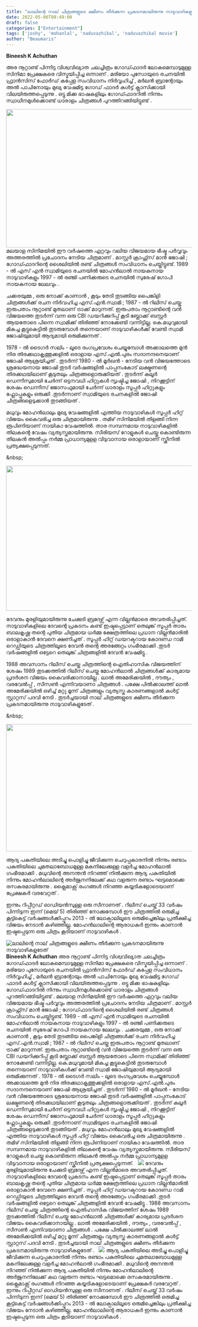 ```yaml
---
title: "ലാലിന്റെ നാല് ചിത്രങ്ങളുടെ ക്ഷീണം തീർക്കുന്ന പ്രകടനമായിരുന്നു നാടുവാഴികളുടേത്"
date: 2022-05-06T08:49:00
draft: false
categories: ["Entertainment"]
tags: ['joshy', 'mohanlal', 'naduvazhikal', 'naduvazhikal movie']
author: "Beaumaris"
---
```


<strong>Bineesh K Achuthan</strong>

അര നൂറ്റാണ്ട് പിന്നിട്ട വിശ്വവിഖ്യാത ചലച്ചിത്രം ഗോഡ്ഫാദർ ലോകമെമ്പാടുമുള്ള സിനിമാ പ്രേക്ഷകരെ വിസ്മയിപ്പിച്ച ഒന്നാണ് . മരിയോ പുസോയുടെ രചനയിൽ ഫ്രാൻസിസ് ഫോർഡ് കപ്പേള സംവിധാനം നിർവ്വഹിച്ച് , മർലൻ ബ്രാന്റോയും അൽ പാചിനോയും മുഖ്യ വേഷമിട്ട ഗോഡ് ഫാദർ കൾട്ട് ക്ലാസിക്കായി വിലയിരുത്തപ്പെടുന്നു . ഒട്ടു മിക്ക ഭാഷകളിലും ഗോഡ്ഫാദറിൽ നിന്നും സ്വാധീനമുൾക്കൊണ്ട് ധാരാളം ചിത്രങ്ങൾ പുറത്തിറങ്ങിയിട്ടുണ്ട് .

<img class="wp-image-333044 aligncenter" src="https://cdn.boolokam.com/articles/2022/05/dwwddd.jpeg" alt="" width="666" height="375" />മലയാള സിനിമയിൽ ഈ വർഷത്തെ ഏറ്റവും വലിയ വിജയമായ ഭീഷ്മ പർവ്വവും അത്തരത്തിൽ പ്രചോദനം നേടിയ ചിത്രമാണ് . മാസ്റ്റർ ക്രാഫ്റ്റ്സ് മാൻ ജോഷി ; ഗോഡ്ഫാദറിന്റെ ശൈലിയിൽ രണ്ട് ചിത്രങ്ങൾ സംവിധാനം ചെയ്തിട്ടുണ്ട്. 1989 - ൽ എസ് എൻ സ്വാമിയുടെ രചനയിൽ മോഹൻലാൽ നായകനായ നാടുവാഴികളും 1997 - ൽ രഞ്ജി പണിക്കരുടെ രചനയിൽ സുരേഷ് ഗോപി നായകനായ ലേലവും .

ചക്കരയുമ്മ , ഒരു നോക്ക് കാണാൻ , കൂടും തേടി തുടങ്ങിയ പൈങ്കിളി ചിത്രങ്ങൾക്ക് രചന നിർവഹിച്ച എസ്.എൻ.സ്വാമി ; 1987 - ൽ റിലീസ് ചെയ്ത ഇരുപതാം നൂറ്റാണ്ട് മുതലാണ് ട്രാക്ക് മാറുന്നത്. ഇരുപതാം നൂറ്റാണ്ടിന്റെ വൻ വിജയത്തെ തുടർന്ന് വന്ന ഒരു CBI ഡയറിക്കുറിപ്പ് കൂടി ബ്ലോക്ക് ബസ്റ്റർ ആയതോടെ പിന്നെ സ്വാമിക്ക് തിരിഞ്ഞ് നോക്കേണ്ടി വന്നിട്ടില്ല. കെ.മധുവുമായി മികച്ച കൂട്ടുകെട്ടിൽ തുടരുമ്പോൾ തന്നെയാണ് നാടുവാഴികൾക്ക് വേണ്ടി സ്വാമി ജോഷിയുമായി ആദ്യമായി ഒരുമിക്കുന്നത് .

1978 - ൽ ടൈഗർ സലിം - ലൂടെ രംഗപ്രവേശം ചെയ്യുമ്പോൾ അക്കാലത്തെ മുൻ നിര തിരക്കഥാകൃത്തുക്കളിൽ ഒരാളായ എസ്.എൽ.പുരം സദാനന്ദനെയാണ് ജോഷി ആശ്രയിച്ചത് . തുടർന്ന് 1980 - ൽ മൂർഖൻ - നേടിയ വൻ വിജയത്തോടെ ശ്രദ്ധേയനായ ജോഷി തുടർ വർഷങ്ങളിൽ പാപ്പനംകോട് ലക്ഷ്മണന്റെ തിരക്കഥയിലാണ് കൂടുതലും ചിത്രങ്ങളൊരുക്കിയത് . തുടർന്ന് കലൂർ ഡെന്നീസുമായി ചേർന്ന് ഒട്ടനവധി ഹിറ്റുകൾ സൃഷ്ടിച്ച ജോഷി , നിറക്കൂട്ടിന് ശേഷം ഡെന്നീസ് ജോസഫുമായി ചേർന്ന് ധാരാളം സൂപ്പർ ഹിറ്റുകളും ഫ്ലോപ്പുകളും ഒരുക്കി .തുടർന്നാണ് സ്വാമിയുടെ രചനകളിൽ ജോഷി ചിത്രങ്ങളെടുക്കാൻ തുടങ്ങിയത് .

മധുവും മോഹൻലാലും മുഖ്യ വേഷങ്ങളിൽ എത്തിയ നാടുവാഴികൾ സൂപ്പർ ഹിറ്റ് വിജയം കൈവരിച്ച ഒരു ചിത്രമായിരുന്നു . തമിഴ് സിനിമയിൽ തിളങ്ങി നിന്ന രൂപിണിയാണ് നായികാ വേഷത്തിൽ. താര സമ്പന്നമായ നാടുവാഴികളിൽ തിലകന്റെ വേഷം വ്യത്യസ്തമായിരുന്നു. സീരിയസ് റോളുകൾ ചെയ്തു കൊണ്ടിരുന്ന തിലകൻ അൽപ്പം നർമ്മ പ്രാധാന്യമുളള വിടുവാനായ ഒരാളായാണ് സ്ക്രീനിൽ പ്രത്യക്ഷപ്പെടുന്നത്.

&amp;nbsp;

<img class="size-full wp-image-333042 aligncenter" src="https://cdn.boolokam.com/articles/2022/05/vdvddvvvvv.jpg" alt="" width="700" height="393" />

ദേവനും മുരളിയുമായിരുന്നു ചേക്കുടി ബ്രദേഴ്സ് എന്ന വില്ലൻമാരെ അവതരിപ്പിച്ചത്. നാടുവാഴികളിലെ ദേവന്റെ പ്രകടനം കണ്ട് ഇഷ്ടപ്പെട്ടാണ് തെലുങ്ക് സൂപ്പർ താരം ബാലകൃഷ്ണ തന്റെ പുതിയ ചിത്രമായ ധർമ്മ ക്ഷേത്രത്തിലെ പ്രധാന വില്ലൻമാരിൽ ഒരാളാകാൻ ദേവനെ ക്ഷണിച്ചത് . സൂപ്പർ ഹിറ്റ് ഡയറക്ടറായ കോദണ്ഡ റാമി റെഡ്ഡിയുടെ ചിത്രത്തിലൂടെ ദേവൻ തന്റെ അരങ്ങേറ്റം ഗംഭീരമാക്കി .തുടർ വർഷങ്ങളിൽ ഒട്ടേറെ തെലുങ്ക് ചിത്രങ്ങളിൽ ദേവൻ വേഷമിട്ടു .

1988 അവസാനം റിലീസ് ചെയ്ത ചിത്രത്തിന്റെ ഐതിഹാസിക വിജയത്തിന് ശേഷം 1989 തുടക്കത്തിൽ റിലീസ് ചെയ്ത മോഹൻലാൽ ചിത്രങ്ങൾക്ക് കാര്യമായ പ്രദർശന വിജയം കൈവരിക്കാനായില്ല . ലാൽ അമേരിക്കയിൽ , ദൗത്യം , വരവേൽപ്പ് , സീസൺ എന്നിവയാണാ ചിത്രങ്ങൾ . പക്ഷേ പിൽക്കാലത്ത് ലാൽ അമേരിക്കയിൽ ഒഴിച്ച് മറ്റു മൂന്ന് ചിത്രങ്ങളും വ്യത്യസ്ത കാരണങ്ങളാൽ കൾട്ട് സ്റ്റാറ്റസ് പദവി നേടി . തുടർച്ചയായി നാല് ചിത്രങ്ങളുടെ ക്ഷീണം തീർക്കുന്ന പ്രകടനമായിരുന്നു നാടുവാഴികളുടേത് .

&amp;nbsp;

<img class="wp-image-333043 aligncenter" src="https://cdn.boolokam.com/articles/2022/05/fefeffff.jpg" alt="" width="613" height="345" />

ആദ്യ പകുതിയിലെ അടിച്ചു പൊളിച്ചു ജീവിക്കുന്ന ചെറുപ്പകാരനിൽ നിന്നും രണ്ടാം പകുതിയിലെ ചുമതലാബോധമുള്ള മകനിലേക്കുള്ള വളർച്ച മോഹൻലാൽ ഗംഭീരമാക്കി . മധുവിന്റെ അനന്തൻ നിറഞ്ഞ് നിൽക്കുന്ന ആദ്യ പകുതിയിൽ നിന്നും മോഹൻലാലിന്റെ അർജുനനിലേക്ക് കഥ വളരുന്ന രണ്ടാം ഘട്ടമൊക്കെ രസകരമായിരുന്നു . ക്ലൈമാക്സ് രംഗങ്ങൾ നിറഞ്ഞ കയ്യടികളോടെയാണ് പ്രേക്ഷകർ വരവേറ്റത് .

ഇന്നും റിപ്പീറ്റഡ് ഓഡിയൻസുള്ള ഒരു സീനാണത് . റിലീസ് ചെയ്ത് 33 വർഷം പിന്നിടുന്ന ഇന്ന് (മെയ് 5) തിരിഞ്ഞ് നോക്കുമ്പോൾ ഈ ചിത്രത്തിൽ ഒരുമിച്ച കൂട്ട്കെട്ട് വർഷങ്ങൾക്കിപ്പുറം 2013 - ൽ ലോക്പാലിലൂടെ ഒരുമിച്ചെങ്കിലും പ്രതീക്ഷിച്ച വിജയം നേടാൻ കഴിഞ്ഞില്ല. മോഹൻലാലിന്റെ ആരാധകർ ഇന്നും കാണാൻ ഇഷ്ടപ്പെടുന്ന ഒരു ചിത്രം കൂടിയാണ് നാടുവാഴികൾ .


![ലാലിന്റെ നാല് ചിത്രങ്ങളുടെ ക്ഷീണം തീർക്കുന്ന പ്രകടനമായിരുന്നു നാടുവാഴികളുടേത്](https://cdn.boolokam.com/articles/2022/05/dwwddd.jpeg)**Bineesh K Achuthan** അര നൂറ്റാണ്ട് പിന്നിട്ട വിശ്വവിഖ്യാത ചലച്ചിത്രം ഗോഡ്ഫാദർ ലോകമെമ്പാടുമുള്ള സിനിമാ പ്രേക്ഷകരെ വിസ്മയിപ്പിച്ച ഒന്നാണ് . മരിയോ പുസോയുടെ രചനയിൽ ഫ്രാൻസിസ് ഫോർഡ് കപ്പേള സംവിധാനം നിർവ്വഹിച്ച് , മർലൻ ബ്രാന്റോയും അൽ പാചിനോയും മുഖ്യ വേഷമിട്ട ഗോഡ് ഫാദർ കൾട്ട് ക്ലാസിക്കായി വിലയിരുത്തപ്പെടുന്നു . ഒട്ടു മിക്ക ഭാഷകളിലും ഗോഡ്ഫാദറിൽ നിന്നും സ്വാധീനമുൾക്കൊണ്ട് ധാരാളം ചിത്രങ്ങൾ പുറത്തിറങ്ങിയിട്ടുണ്ട് . മലയാള സിനിമയിൽ ഈ വർഷത്തെ ഏറ്റവും വലിയ വിജയമായ ഭീഷ്മ പർവ്വവും അത്തരത്തിൽ പ്രചോദനം നേടിയ ചിത്രമാണ് . മാസ്റ്റർ ക്രാഫ്റ്റ്സ് മാൻ ജോഷി ; ഗോഡ്ഫാദറിന്റെ ശൈലിയിൽ രണ്ട് ചിത്രങ്ങൾ സംവിധാനം ചെയ്തിട്ടുണ്ട്. 1989 - ൽ എസ് എൻ സ്വാമിയുടെ രചനയിൽ മോഹൻലാൽ നായകനായ നാടുവാഴികളും 1997 - ൽ രഞ്ജി പണിക്കരുടെ രചനയിൽ സുരേഷ് ഗോപി നായകനായ ലേലവും . ചക്കരയുമ്മ , ഒരു നോക്ക് കാണാൻ , കൂടും തേടി തുടങ്ങിയ പൈങ്കിളി ചിത്രങ്ങൾക്ക് രചന നിർവഹിച്ച എസ്.എൻ.സ്വാമി ; 1987 - ൽ റിലീസ് ചെയ്ത ഇരുപതാം നൂറ്റാണ്ട് മുതലാണ് ട്രാക്ക് മാറുന്നത്. ഇരുപതാം നൂറ്റാണ്ടിന്റെ വൻ വിജയത്തെ തുടർന്ന് വന്ന ഒരു CBI ഡയറിക്കുറിപ്പ് കൂടി ബ്ലോക്ക് ബസ്റ്റർ ആയതോടെ പിന്നെ സ്വാമിക്ക് തിരിഞ്ഞ് നോക്കേണ്ടി വന്നിട്ടില്ല. കെ.മധുവുമായി മികച്ച കൂട്ടുകെട്ടിൽ തുടരുമ്പോൾ തന്നെയാണ് നാടുവാഴികൾക്ക് വേണ്ടി സ്വാമി ജോഷിയുമായി ആദ്യമായി ഒരുമിക്കുന്നത് . 1978 - ൽ ടൈഗർ സലിം - ലൂടെ രംഗപ്രവേശം ചെയ്യുമ്പോൾ അക്കാലത്തെ മുൻ നിര തിരക്കഥാകൃത്തുക്കളിൽ ഒരാളായ എസ്.എൽ.പുരം സദാനന്ദനെയാണ് ജോഷി ആശ്രയിച്ചത് . തുടർന്ന് 1980 - ൽ മൂർഖൻ - നേടിയ വൻ വിജയത്തോടെ ശ്രദ്ധേയനായ ജോഷി തുടർ വർഷങ്ങളിൽ പാപ്പനംകോട് ലക്ഷ്മണന്റെ തിരക്കഥയിലാണ് കൂടുതലും ചിത്രങ്ങളൊരുക്കിയത് . തുടർന്ന് കലൂർ ഡെന്നീസുമായി ചേർന്ന് ഒട്ടനവധി ഹിറ്റുകൾ സൃഷ്ടിച്ച ജോഷി , നിറക്കൂട്ടിന് ശേഷം ഡെന്നീസ് ജോസഫുമായി ചേർന്ന് ധാരാളം സൂപ്പർ ഹിറ്റുകളും ഫ്ലോപ്പുകളും ഒരുക്കി .തുടർന്നാണ് സ്വാമിയുടെ രചനകളിൽ ജോഷി ചിത്രങ്ങളെടുക്കാൻ തുടങ്ങിയത് . മധുവും മോഹൻലാലും മുഖ്യ വേഷങ്ങളിൽ എത്തിയ നാടുവാഴികൾ സൂപ്പർ ഹിറ്റ് വിജയം കൈവരിച്ച ഒരു ചിത്രമായിരുന്നു . തമിഴ് സിനിമയിൽ തിളങ്ങി നിന്ന രൂപിണിയാണ് നായികാ വേഷത്തിൽ. താര സമ്പന്നമായ നാടുവാഴികളിൽ തിലകന്റെ വേഷം വ്യത്യസ്തമായിരുന്നു. സീരിയസ് റോളുകൾ ചെയ്തു കൊണ്ടിരുന്ന തിലകൻ അൽപ്പം നർമ്മ പ്രാധാന്യമുളള വിടുവാനായ ഒരാളായാണ് സ്ക്രീനിൽ പ്രത്യക്ഷപ്പെടുന്നത്. &nbsp; ![](https://cdn.boolokam.com/articles/2022/05/vdvddvvvvv.jpg) ദേവനും മുരളിയുമായിരുന്നു ചേക്കുടി ബ്രദേഴ്സ് എന്ന വില്ലൻമാരെ അവതരിപ്പിച്ചത്. നാടുവാഴികളിലെ ദേവന്റെ പ്രകടനം കണ്ട് ഇഷ്ടപ്പെട്ടാണ് തെലുങ്ക് സൂപ്പർ താരം ബാലകൃഷ്ണ തന്റെ പുതിയ ചിത്രമായ ധർമ്മ ക്ഷേത്രത്തിലെ പ്രധാന വില്ലൻമാരിൽ ഒരാളാകാൻ ദേവനെ ക്ഷണിച്ചത് . സൂപ്പർ ഹിറ്റ് ഡയറക്ടറായ കോദണ്ഡ റാമി റെഡ്ഡിയുടെ ചിത്രത്തിലൂടെ ദേവൻ തന്റെ അരങ്ങേറ്റം ഗംഭീരമാക്കി .തുടർ വർഷങ്ങളിൽ ഒട്ടേറെ തെലുങ്ക് ചിത്രങ്ങളിൽ ദേവൻ വേഷമിട്ടു . 1988 അവസാനം റിലീസ് ചെയ്ത ചിത്രത്തിന്റെ ഐതിഹാസിക വിജയത്തിന് ശേഷം 1989 തുടക്കത്തിൽ റിലീസ് ചെയ്ത മോഹൻലാൽ ചിത്രങ്ങൾക്ക് കാര്യമായ പ്രദർശന വിജയം കൈവരിക്കാനായില്ല . ലാൽ അമേരിക്കയിൽ , ദൗത്യം , വരവേൽപ്പ് , സീസൺ എന്നിവയാണാ ചിത്രങ്ങൾ . പക്ഷേ പിൽക്കാലത്ത് ലാൽ അമേരിക്കയിൽ ഒഴിച്ച് മറ്റു മൂന്ന് ചിത്രങ്ങളും വ്യത്യസ്ത കാരണങ്ങളാൽ കൾട്ട് സ്റ്റാറ്റസ് പദവി നേടി . തുടർച്ചയായി നാല് ചിത്രങ്ങളുടെ ക്ഷീണം തീർക്കുന്ന പ്രകടനമായിരുന്നു നാടുവാഴികളുടേത് . &nbsp; ![](https://cdn.boolokam.com/articles/2022/05/fefeffff.jpg) ആദ്യ പകുതിയിലെ അടിച്ചു പൊളിച്ചു ജീവിക്കുന്ന ചെറുപ്പകാരനിൽ നിന്നും രണ്ടാം പകുതിയിലെ ചുമതലാബോധമുള്ള മകനിലേക്കുള്ള വളർച്ച മോഹൻലാൽ ഗംഭീരമാക്കി . മധുവിന്റെ അനന്തൻ നിറഞ്ഞ് നിൽക്കുന്ന ആദ്യ പകുതിയിൽ നിന്നും മോഹൻലാലിന്റെ അർജുനനിലേക്ക് കഥ വളരുന്ന രണ്ടാം ഘട്ടമൊക്കെ രസകരമായിരുന്നു . ക്ലൈമാക്സ് രംഗങ്ങൾ നിറഞ്ഞ കയ്യടികളോടെയാണ് പ്രേക്ഷകർ വരവേറ്റത് . ഇന്നും റിപ്പീറ്റഡ് ഓഡിയൻസുള്ള ഒരു സീനാണത് . റിലീസ് ചെയ്ത് 33 വർഷം പിന്നിടുന്ന ഇന്ന് (മെയ് 5) തിരിഞ്ഞ് നോക്കുമ്പോൾ ഈ ചിത്രത്തിൽ ഒരുമിച്ച കൂട്ട്കെട്ട് വർഷങ്ങൾക്കിപ്പുറം 2013 - ൽ ലോക്പാലിലൂടെ ഒരുമിച്ചെങ്കിലും പ്രതീക്ഷിച്ച വിജയം നേടാൻ കഴിഞ്ഞില്ല. മോഹൻലാലിന്റെ ആരാധകർ ഇന്നും കാണാൻ ഇഷ്ടപ്പെടുന്ന ഒരു ചിത്രം കൂടിയാണ് നാടുവാഴികൾ .
